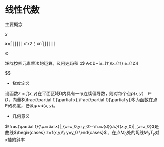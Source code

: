 # 线性代数

主要概念

$x$

**x**=⎡⎣⎢⎢⎢⎢x1x2⋮xn⎤⎦⎥⎥⎥⎥,

⊙

矩阵按照元素乘法的运算，及阿达玛积
$$
A⊙B=[a_{11}b_{11} a_{12}]

$$






- 梯度定义

设函数$z=f(x,y)$在平面区域D内具有一节连续偏导数，则对每个点$p(x,y）\in D$，向量$(\frac{\partial f}{\partial x},\frac{\partial f}{\partial y})$ 为函数在点P的梯度，记做$grad(x,y)$。



- 几何意义

$\frac{\partial f}{\partial x}|_{x=x_0,y=y_0}=\frac{d}{dx}f(x,y_0)|_{x=x_0}$是曲线$\begin{cases} z=f(x,y)\\ y=y_0 \end{cases}$ ，在点$M_0$处的切线$M_0T_y$对x轴的斜率





